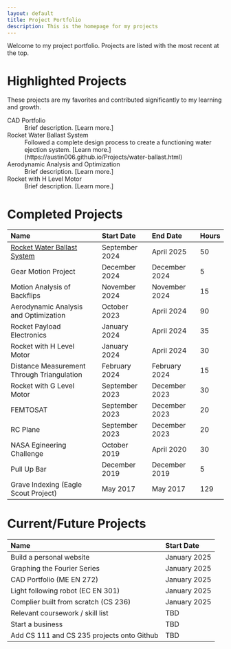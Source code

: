 ```yaml
---
layout: default
title: Project Portfolio
description: This is the homepage for my projects
---
```


Welcome to my project portfolio. Projects are listed with the most recent at the top. 

# Highlighted Projects

These projects are my favorites and contributed significantly to my learning and growth.

<dl>
<dt>CAD Portfolio</dt>
<dd>Brief description. [Learn more.]</dd>
<dt>Rocket Water Ballast System</dt>
<dd>Followed a complete design process to create a functioning water ejection system. [Learn more.](https://austin006.github.io/Projects/water-ballast.html)</dd>
<dt>Aerodynamic Analysis and Optimization</dt>
<dd>Brief description. [Learn more.]</dd>
<dt>Rocket with H Level Motor</dt>
<dd>Brief description. [Learn more.]</dd>
</dl>

# Completed Projects

| Name                                  | Start Date     | End Date       | Hours |
|:--------------------------------------|:---------------|:---------------|:------|
| [Rocket Water Ballast System](https://austin006.github.io/Projects/water-ballast.html)  | September 2024       | April 2025     |  50  |
| Gear Motion Project                               | December 2024     | December 2024       | 5 |
| Motion Analysis of Backflips                      | November 2024     | November 2024       | 15 |
| Aerodynamic Analysis and Optimization             | October 2023      | April 2024       | 90 |
| Rocket Payload Electronics                        | January 2024      | April 2024 | 35 |
| Rocket with H Level Motor                         | January 2024      | April 2024 | 30 |
| Distance Measurement Through Triangulation        | February 2024     | February 2024 | 15 |
| Rocket with G Level Motor                         | September 2023    | December 2023 | 30 |
| FEMTOSAT                                          | September 2023    | December 2023     | 20 |
| RC Plane                                          | September 2023    | December 2023     | 20 |
| NASA Egineering Challenge                         | October 2019      | April 2020 | 30 |
| Pull Up Bar                                       | December 2019     | December 2019     | 5 |
| Grave Indexing (Eagle Scout Project)              | May 2017          | May 2017 | 129 |

# Current/Future Projects

| Name                                       | Start Date |
|:-------------------------------------------|:-----------|
| Build a personal website                   | January 2025 |
| Graphing the Fourier Series                | January 2025 | 
| CAD Portfolio (ME EN 272)                  | January 2025 |
| Light following robot (EC EN 301)          | January 2025 |
| Complier built from scratch (CS 236)       | January 2025 |
| Relevant coursework / skill list           | TBD |
| Start a business                           | TBD |
| Add CS 111 and CS 235 projects onto Github | TBD |
